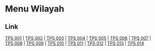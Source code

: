 # Menu Wilayah

## Link

[TPS 001](https://github.com/gigit-pemilu/pemilu-2024-76-sulawesi-barat/tree/main/pilpres/hitung-suara/sub/76-sulawesi-barat/sub/01-pasangkayu/sub/03-baras/sub/2003-motu/sub/001-tps)
 | 
[TPS 002](https://github.com/gigit-pemilu/pemilu-2024-76-sulawesi-barat/tree/main/pilpres/hitung-suara/sub/76-sulawesi-barat/sub/01-pasangkayu/sub/03-baras/sub/2003-motu/sub/002-tps)
 | 
[TPS 003](https://github.com/gigit-pemilu/pemilu-2024-76-sulawesi-barat/tree/main/pilpres/hitung-suara/sub/76-sulawesi-barat/sub/01-pasangkayu/sub/03-baras/sub/2003-motu/sub/003-tps)
 | 
[TPS 004](https://github.com/gigit-pemilu/pemilu-2024-76-sulawesi-barat/tree/main/pilpres/hitung-suara/sub/76-sulawesi-barat/sub/01-pasangkayu/sub/03-baras/sub/2003-motu/sub/004-tps)
 | 
[TPS 005](https://github.com/gigit-pemilu/pemilu-2024-76-sulawesi-barat/tree/main/pilpres/hitung-suara/sub/76-sulawesi-barat/sub/01-pasangkayu/sub/03-baras/sub/2003-motu/sub/005-tps)
 | 
[TPS 006](https://github.com/gigit-pemilu/pemilu-2024-76-sulawesi-barat/tree/main/pilpres/hitung-suara/sub/76-sulawesi-barat/sub/01-pasangkayu/sub/03-baras/sub/2003-motu/sub/006-tps)
 | 
[TPS 007](https://github.com/gigit-pemilu/pemilu-2024-76-sulawesi-barat/tree/main/pilpres/hitung-suara/sub/76-sulawesi-barat/sub/01-pasangkayu/sub/03-baras/sub/2003-motu/sub/007-tps)
 | 
[TPS 008](https://github.com/gigit-pemilu/pemilu-2024-76-sulawesi-barat/tree/main/pilpres/hitung-suara/sub/76-sulawesi-barat/sub/01-pasangkayu/sub/03-baras/sub/2003-motu/sub/008-tps)
 | 
[TPS 009](https://github.com/gigit-pemilu/pemilu-2024-76-sulawesi-barat/tree/main/pilpres/hitung-suara/sub/76-sulawesi-barat/sub/01-pasangkayu/sub/03-baras/sub/2003-motu/sub/009-tps)
 | 
[TPS 010](https://github.com/gigit-pemilu/pemilu-2024-76-sulawesi-barat/tree/main/pilpres/hitung-suara/sub/76-sulawesi-barat/sub/01-pasangkayu/sub/03-baras/sub/2003-motu/sub/010-tps)
 | 
[TPS 011](https://github.com/gigit-pemilu/pemilu-2024-76-sulawesi-barat/tree/main/pilpres/hitung-suara/sub/76-sulawesi-barat/sub/01-pasangkayu/sub/03-baras/sub/2003-motu/sub/011-tps)
 | 
[TPS 012](https://github.com/gigit-pemilu/pemilu-2024-76-sulawesi-barat/tree/main/pilpres/hitung-suara/sub/76-sulawesi-barat/sub/01-pasangkayu/sub/03-baras/sub/2003-motu/sub/012-tps)
 | 
[TPS 013](https://github.com/gigit-pemilu/pemilu-2024-76-sulawesi-barat/tree/main/pilpres/hitung-suara/sub/76-sulawesi-barat/sub/01-pasangkayu/sub/03-baras/sub/2003-motu/sub/013-tps)
 | 
[TPS 014](https://github.com/gigit-pemilu/pemilu-2024-76-sulawesi-barat/tree/main/pilpres/hitung-suara/sub/76-sulawesi-barat/sub/01-pasangkayu/sub/03-baras/sub/2003-motu/sub/014-tps)

